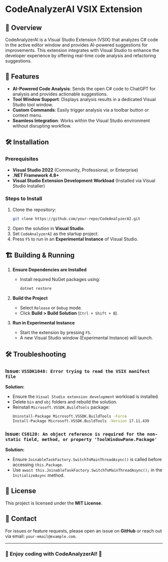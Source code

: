 # CodeAnalyzerAI VSIX Extension

## 📌 Overview
CodeAnalyzerAI is a Visual Studio Extension (VSIX) that analyzes C# code in the active editor window and provides AI-powered suggestions for improvements. This extension integrates with Visual Studio to enhance the developer experience by offering real-time code analysis and refactoring suggestions.

## 🚀 Features
- **AI-Powered Code Analysis**: Sends the open C# code to ChatGPT for analysis and provides actionable suggestions.
- **Tool Window Support**: Displays analysis results in a dedicated Visual Studio tool window.
- **Custom Commands**: Easily trigger analysis via a toolbar button or context menu.
- **Seamless Integration**: Works within the Visual Studio environment without disrupting workflow.

## 🛠 Installation
### Prerequisites
- **Visual Studio 2022** (Community, Professional, or Enterprise)
- **.NET Framework 4.8+**
- **Visual Studio Extension Development Workload** (Installed via Visual Studio Installer)

### Steps to Install
1. Clone the repository:
   ```sh
   git clone https://github.com/your-repo/CodeAnalyzerAI.git
   ```
2. Open the solution in **Visual Studio**.
3. Set `CodeAnalyzerAI` as the startup project.
4. Press `F5` to run in an **Experimental Instance** of Visual Studio.

## 🏗 Building & Running
1. **Ensure Dependencies are Installed**
   - Install required NuGet packages using:
     ```sh
     dotnet restore
     ```

2. **Build the Project**
   - Select `Release` or `Debug` mode.
   - Click **Build > Build Solution** (`Ctrl + Shift + B`).

3. **Run in Experimental Instance**
   - Start the extension by pressing `F5`.
   - A new Visual Studio window (Experimental Instance) will launch.

## 🛠 Troubleshooting
### Issue: `VSSDK1048: Error trying to read the VSIX manifest file`
**Solution:**
- Ensure the `Visual Studio extension development` workload is installed.
- Delete `bin` and `obj` folders and rebuild the solution.
- Reinstall `Microsoft.VSSDK.BuildTools` package:
  ```sh
  Uninstall-Package Microsoft.VSSDK.BuildTools -Force
  Install-Package Microsoft.VSSDK.BuildTools -Version 17.11.439
  ```

### Issue: `CS0120: An object reference is required for the non-static field, method, or property 'ToolWindowPane.Package'`
**Solution:**
- Ensure `JoinableTaskFactory.SwitchToMainThreadAsync()` is called before accessing `this.Package`.
- Use `await this.JoinableTaskFactory.SwitchToMainThreadAsync();` in the `InitializeAsync` method.

## 📜 License
This project is licensed under the **MIT License**.

## 📩 Contact
For issues or feature requests, please open an issue on **GitHub** or reach out via email: `your-email@example.com`.

---

### 🌟 Enjoy coding with CodeAnalyzerAI! 🚀
